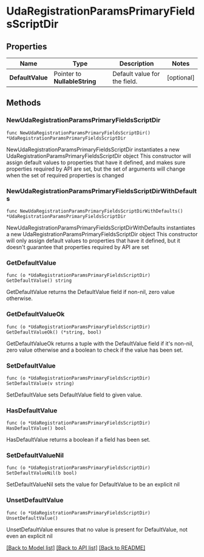 # UdaRegistrationParamsPrimaryFieldsScriptDir

## Properties

Name | Type | Description | Notes
------------ | ------------- | ------------- | -------------
**DefaultValue** | Pointer to **NullableString** | Default value for the field. | [optional] 

## Methods

### NewUdaRegistrationParamsPrimaryFieldsScriptDir

`func NewUdaRegistrationParamsPrimaryFieldsScriptDir() *UdaRegistrationParamsPrimaryFieldsScriptDir`

NewUdaRegistrationParamsPrimaryFieldsScriptDir instantiates a new UdaRegistrationParamsPrimaryFieldsScriptDir object
This constructor will assign default values to properties that have it defined,
and makes sure properties required by API are set, but the set of arguments
will change when the set of required properties is changed

### NewUdaRegistrationParamsPrimaryFieldsScriptDirWithDefaults

`func NewUdaRegistrationParamsPrimaryFieldsScriptDirWithDefaults() *UdaRegistrationParamsPrimaryFieldsScriptDir`

NewUdaRegistrationParamsPrimaryFieldsScriptDirWithDefaults instantiates a new UdaRegistrationParamsPrimaryFieldsScriptDir object
This constructor will only assign default values to properties that have it defined,
but it doesn't guarantee that properties required by API are set

### GetDefaultValue

`func (o *UdaRegistrationParamsPrimaryFieldsScriptDir) GetDefaultValue() string`

GetDefaultValue returns the DefaultValue field if non-nil, zero value otherwise.

### GetDefaultValueOk

`func (o *UdaRegistrationParamsPrimaryFieldsScriptDir) GetDefaultValueOk() (*string, bool)`

GetDefaultValueOk returns a tuple with the DefaultValue field if it's non-nil, zero value otherwise
and a boolean to check if the value has been set.

### SetDefaultValue

`func (o *UdaRegistrationParamsPrimaryFieldsScriptDir) SetDefaultValue(v string)`

SetDefaultValue sets DefaultValue field to given value.

### HasDefaultValue

`func (o *UdaRegistrationParamsPrimaryFieldsScriptDir) HasDefaultValue() bool`

HasDefaultValue returns a boolean if a field has been set.

### SetDefaultValueNil

`func (o *UdaRegistrationParamsPrimaryFieldsScriptDir) SetDefaultValueNil(b bool)`

 SetDefaultValueNil sets the value for DefaultValue to be an explicit nil

### UnsetDefaultValue
`func (o *UdaRegistrationParamsPrimaryFieldsScriptDir) UnsetDefaultValue()`

UnsetDefaultValue ensures that no value is present for DefaultValue, not even an explicit nil

[[Back to Model list]](../README.md#documentation-for-models) [[Back to API list]](../README.md#documentation-for-api-endpoints) [[Back to README]](../README.md)


